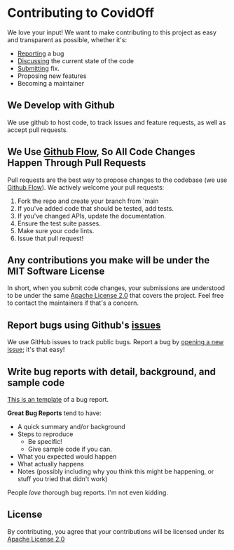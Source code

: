 # Contributing to CovidOff
We love your input! We want to make contributing to this project as easy and transparent as possible, whether it's:

- [Reporting](https://github.com/covidoff/covidoff/issues) a bug
- [Discussing](https://github.com/covidoff/covidoff/discussions) the current state of the code
- [Submitting](https://github.com/covidoff/covidoff/pulls) fix.
- Proposing new features
- Becoming a maintainer

## We Develop with Github
We use github to host code, to track issues and feature requests, as well as accept pull requests.

## We Use [Github Flow](https://guides.github.com/introduction/flow/index.html), So All Code Changes Happen Through Pull Requests
Pull requests are the best way to propose changes to the codebase (we use [Github Flow](https://guides.github.com/introduction/flow/index.html)). We actively welcome your pull requests:

1. Fork the repo and create your branch from `main
2. If you've added code that should be tested, add tests.
3. If you've changed APIs, update the documentation.
4. Ensure the test suite passes.
5. Make sure your code lints.
6. Issue that pull request!

## Any contributions you make will be under the MIT Software License
In short, when you submit code changes, your submissions are understood to be under the same [Apache License 2.0](https://github.com/covidoff/covidoff/blob/main/LICENSE) that covers the project. Feel free to contact the maintainers if that's a concern.

## Report bugs using Github's [issues](https://github.com/covidoff/covidoff/issues)
We use GitHub issues to track public bugs. Report a bug by [opening a new issue](); it's that easy!

## Write bug reports with detail, background, and sample code
[This is an template](https://github.com/covidoff/covidoff/issues/new?assignees=&labels=&template=bug_report.md&title=) of a bug report.

**Great Bug Reports** tend to have:

- A quick summary and/or background
- Steps to reproduce
  - Be specific!
  - Give sample code if you can.
- What you expected would happen
- What actually happens
- Notes (possibly including why you think this might be happening, or stuff you tried that didn't work)

People *love* thorough bug reports. I'm not even kidding.

## License
By contributing, you agree that your contributions will be licensed under its [Apache License 2.0](https://github.com/covidoff/covidoff/blob/main/LICENSE)
